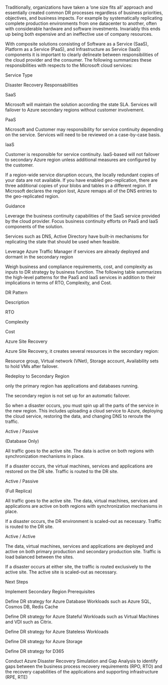 
Traditionally, organizations have taken a ‘one size fits all’ approach and essentially created common DR processes regardless of business priorities, objectives, and business impacts. For example by systematically replicating complete production environments from one datacenter to another, often with considerable hardware and software investments.  Invariably this ends up being both expensive and an ineffective use of company resources. 


With composite solutions consisting of Software as a Service (SaaS), Platform as a Service (PaaS), and Infrastructure as Service (IaaS) components it is important to clearly delineate between responsibilities of the cloud provider and the consumer. The following summarizes these responsibilities with respects to the Microsoft cloud services: 


 







Service Type 
 


Disaster Recovery Responsabilities 
 



SaaS 
 


Microsoft will maintain the solution according the state SLA. Services will failover to Azure secondary regions without customer involvement. 
 



PaaS 
 


Microsoft and Customer may responsibility for service continuity depending on the service. Services will need to be reviewed on a case-by-case basis. 
 



IaaS 
 


Customer is responsible for service continuity. IaaS-based will not failover to secondary Azure region unless additional measures are configured by the customer. 
 


 


If a region-wide service disruption occurs, the locally redundant copies of your data are not available. If you have enabled geo-replication, there are three additional copies of your blobs and tables in a different region. If Microsoft declares the region lost, Azure remaps all of the DNS entries to the geo-replicated region. 


 


Guidance 


 

Leverage the business continuity capabilities of the SaaS service provided by the cloud provider. Focus business continuity efforts on PaaS and IaaS components of the solution. 


Services such as DNS, Active Directory have built-in mechanisms for replicating the state that should be used when feasible. 


Leverage Azure Traffic Manager if services are already deployed and dormant in the secondary region 


Weigh business and compliance requirements, cost, and complexity as inputs to DR strategy by business function. The following table summarizes the high-level patterns for the PaaS and IaaS services in addition to their implications in terms of RTO, Complexity, and Cost. 



 







DR Pattern 
 


Description 
 


RTO 
 


Complexity 
 


Cost 
 



Azure Site Recovery 


 
 


Azure Site Recovery, it creates several resources in the secondary region: 


Resource group, Virtual network (VNet), Storage account, Availability sets to hold VMs after failover. 
 


 
 


 
 


 
 



Redeploy to Secondary Region 


  
 


only the primary region has applications and databases running.  


The secondary region is not set up for an automatic failover.  


So when a disaster occurs, you must spin up all the parts of the service in the new region. This includes uploading a cloud service to Azure, deploying the cloud service, restoring the data, and changing DNS to reroute the traffic. 
 


 
 


 
 


 
 



Active / Passive  


(Database Only) 


 


 
 


All traffic goes to the active site. The data is active on both regions with synchronization mechanisms in place. 


If a disaster occurs, the virtual machines, services and applications are restored on the DR site. Traffic is routed to the DR site. 
 


 
 


 
 


 
 



Active / Passive  


(Full Replica)  


 
 


All traffic goes to the active site. The data, virtual machines, services and applications are active on both regions with synchronization mechanisms in place. 


If a disaster occurs, the DR environment is scaled-out as necessary. Traffic is routed to the DR site.  
 


 
 


 
 


 
 



Active / Active  
 


The data, virtual machines, services and applications are deployed and active on both primary production and secondary production site. Traffic is load balanced between the sites.  


If a disaster occurs at either site, the traffic is routed exclusively to the active site. The active site is scaled-out as necessary.  
 


 
 


 
 


 
 


 


 


Next Steps 


 

Implement Secondary Region Prerequisites 


Define DR strategy for Azure Database Workloads such as Azure SQL, Cosmos DB, Redis Cache 


Define DR strategy for Azure Stateful Workloads such as Virtual Machines and VDI such as Citrix. 


Define DR strategy for Azure Stateless Workloads 


Define DR strategy for Azure Storage 


Define DR strategy for D365 


Conduct Azure Disaster Recovery Simulation and Gap Analysis to identify gaps between the business process recovery requirements (RPO, RTO) and the recovery capabilities of the applications and supporting infrastructure (RPE, RTE) 



 
